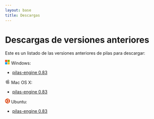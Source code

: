 ```yaml
---
layout: base 
title: Descargas
---
```


# Descargas de versiones anteriores

Este es un listado de las versiones anteriores de pilas para descargar:

<p><img width=16 height=16 src='images/windows.png'> Windows:

<ul class='identado'>
    <li><a href='http://dev-losersjuegos.com.ar/pilas_0.83.exe'>pilas-engine 0.83</a>
</ul>

<p><img width=16 height=16 src='images/platform_mac.png'> Mac OS X:

<ul class='identado'>
    <li><a href='http://dev-losersjuegos.com.ar/pilas-engine-0.83.dmg'>pilas-engine 0.83</a>
</ul>

<p><img width=16 height=16 src='images/ico-ubuntu.png'> Ubuntu:

<ul class='identado'>
    <li><a href='http://dev-losersjuegos.com.ar/pilas-0.83.deb'>pilas-engine 0.83</a>
</ul>
